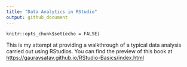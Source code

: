```yaml
---
title: "Data Analytics in RStudio"
output: github_document
---
```



```{r setup, include=FALSE}
knitr::opts_chunk$set(echo = FALSE)
```

This is my attempt at providing a walkthrough of a typical data analysis carried out using RStudios. You can find the
preview of this book at https://gauravsatav.github.io/RStudio-Basics/index.html
